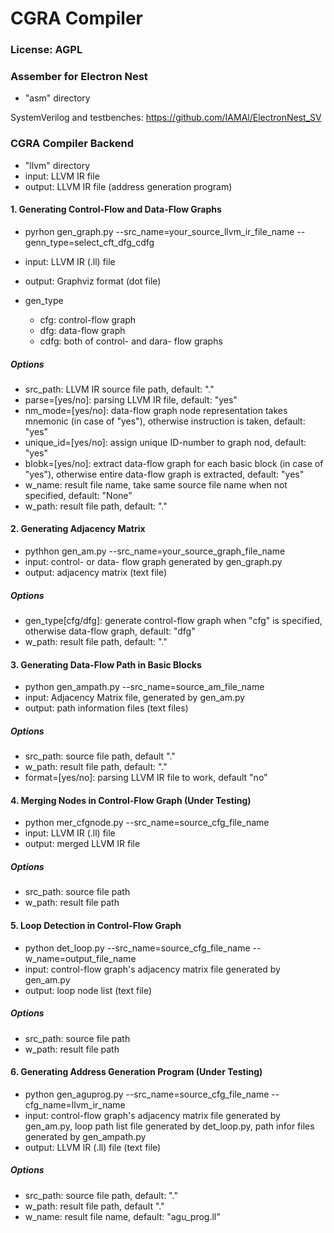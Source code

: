 # CGRA Compiler


### License: AGPL


### Assember for Electron Nest

- "asm" directory

SystemVerilog and testbenches: https://github.com/IAMAl/ElectronNest_SV


### CGRA Compiler Backend

- "llvm" directory
- input: LLVM IR file
- output: LLVM IR file (address generation program)

#### 1. Generating Control-Flow and Data-Flow Graphs

- pyrhon gen_graph.py --src_name=your_source_llvm_ir_file_name --genn_type=select_cft_dfg_cdfg
- input: LLVM IR (.ll) file
- output: Graphviz format (dot file)

- gen_type
    - cfg: control-flow graph
    - dfg: data-flow graph
    - cdfg: both of control- and dara- flow graphs

##### Options

- src_path: LLVM IR source file path, default: "."
- parse=[yes/no]: parsing LLVM IR file, default: "yes"
- nm_mode=[yes/no]: data-flow graph node representation takes mnemonic (in case of "yes"), otherwise instruction is taken, default: "yes"
- unique_id=[yes/no]: assign unique ID-number to graph nod, default: "yes"
- blobk=[yes/no]: extract data-flow graph for each basic block (in case of "yes"), otherwise entire data-flow graph is extracted, default: "yes"
- w_name: result file name, take same source file name when not specified, default: "None"
- w_path: result file path, default: "."


#### 2. Generating Adjacency Matrix

- pythhon gen_am.py --src_name=your_source_graph_file_name
- input: control- or data- flow graph generated by gen_graph.py
- output: adjacency matrix (text file)

##### Options

- gen_type[cfg/dfg]: generate control-flow graph when "cfg" is specified, otherwise data-flow graph, default: "dfg"
- w_path: result file path, default: "."


#### 3. Generating Data-Flow Path in Basic Blocks

- python gen_ampath.py --src_name=source_am_file_name
- input: Adjacency Matrix file, generated by gen_am.py
- output: path information files (text files)

##### Options

- src_path: source file path, default "."
- w_path: result file path, default: "."
- format=[yes/no]: parsing LLVM IR file to work, default "no"


#### 4. Merging Nodes in Control-Flow Graph (Under Testing)

- python mer_cfgnode.py --src_name=source_cfg_file_name
- input: LLVM IR (.ll) file
- output: merged LLVM IR file

##### Options

- src_path: source file path
- w_path: result file path


#### 5. Loop Detection in Control-Flow Graph

- python det_loop.py --src_name=source_cfg_file_name --w_name=output_file_name
- input: control-flow graph's adjacency matrix file generated by  gen_am.py
- output: loop node list (text file)

##### Options

- src_path: source file path
- w_path: result file path


#### 6. Generating Address Generation Program (Under Testing)

- python gen_aguprog.py --src_name=source_cfg_file_name --cfg_name=llvm_ir_name
- input: control-flow graph's adjacency matrix file generated by gen_am.py, loop path list file generated by det_loop.py, path infor files generated by gen_ampath.py
- output: LLVM IR (.ll) file (text file)

##### Options
- src_path: source file path, default: "."
- w_path: result file path, default "."
- w_name: result file name, default: "agu_prog.ll"